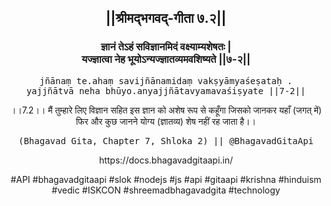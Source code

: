 <center><h2>||श्रीमद्‍भगवद्‍-गीता ७.२||</h2>
<h3>ज्ञानं तेऽहं सविज्ञानमिदं वक्ष्याम्यशेषतः |<br/>यज्ज्ञात्वा नेह भूयोऽन्यज्ज्ञातव्यमवशिष्यते ||७-२||</h3>
<pre>jñānaṃ te.ahaṃ savijñānamidaṃ vakṣyāmyaśeṣataḥ .<br/>yajjñātvā neha bhūyo.anyajjñātavyamavaśiṣyate ||7-2||</pre>
<p>।।7.2।। मैं तुम्हारे लिए विज्ञान सहित इस ज्ञान को अशेष रूप से कहूँगा जिसको जानकर यहाँ (जगत् में) फिर और कुछ जानने योग्य (ज्ञातव्य) शेष नहीं रह जाता है।।</p>
<pre>(Bhagavad Gita, Chapter 7, Shloka 2) || @BhagavadGitaApi</pre><p>https://docs.bhagavadgitaapi.in/</p><p>#API #bhagavadgitaapi #slok #nodejs #js #api #gitaapi #krishna #hinduism #vedic #ISKCON #shreemadbhagavadgita #technology</p></center>